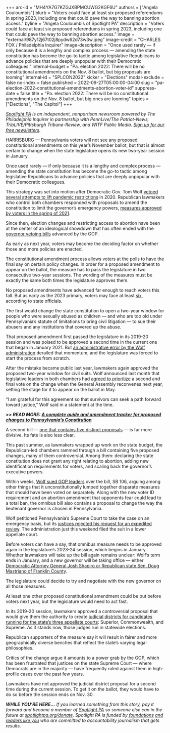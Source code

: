 +++
arc-id = "MH4YA7G7KZGJXBPMCUWG2KGF6U"
authors = ["Angela Couloumbis"]
blurb = "Voters could face at least six proposed referendums in spring 2023, including one that could pave the way to banning abortion access."
byline = "Angela Couloumbis of Spotlight PA"
description = "Voters could face at least six proposed referendums in spring 2023, including one that could pave the way to banning abortion access."
image = "external/987y12j67t02j8pydw62d73w3w.jpeg"
image-credit = "CHARLES FOX / Philadelphia Inquirer"
image-description = "Once used rarely — if only because it is a lengthy and complex process — amending the state constitution has become the go-to tactic among legislative Republicans to advance policies that are deeply unpopular with their Democratic colleagues."
internal-budget = "Pa. election 2022: There will be no constitutional amendments on the Nov. 8 ballot, but big proposals are looming"
internal-id = "SPLCON2022"
kicker = "Elections"
modal-exclude = false
no-index = false
published = 2022-09-27T05:00:00-04:00
slug = "pa-election-2022-constitutional-amendments-abortion-voter-id"
suppress-date = false
title = "Pa. election 2022: There will be no constitutional amendments on the Nov. 8 ballot, but big ones are looming"
topics = ["Elections", "The Capitol"]
+++

<a href="https://www.spotlightpa.org/"><i>Spotlight PA</i></a><i> is an independent, nonpartisan newsroom powered by The Philadelphia Inquirer in partnership with PennLive/The Patriot-News, TribLIVE/Pittsburgh Tribune-Review, and WITF Public Media. </i><a href="https://www.spotlightpa.org/newsletters"><i>Sign up for our free newsletters</i></a><i>.</i>

HARRISBURG — Pennsylvania voters will not see any proposed constitutional amendments on this year’s November ballot, but that is almost certain to change when the state legislature opens its new two-year session in January.

Once used rarely — if only because it is a lengthy and complex process — amending the state constitution has become the go-to tactic among legislative Republicans to advance policies that are deeply unpopular with their Democratic colleagues.

This strategy was set into motion after Democratic Gov. Tom Wolf <a href="https://www.spotlightpa.org/news/2022/01/pennsylvania-tom-wolf-vetoes-republican-legislature/">vetoed several attempts to lift pandemic restrictions</a> in 2020. Republican lawmakers who control both chambers responded with proposals to amend the constitution to limit the governor’s emergency powers, <a href="https://www.spotlightpa.org/news/2021/05/pa-primary-2021-ballot-question-disaster-declaration-results/">measures approved by voters in the spring of 2021</a>.

<script src="https://www.spotlightpa.org/embed.js" async></script><div data-spl-embed-version="1" data-spl-src="https://www.spotlightpa.org/embeds/newsletter/"></div>

Since then, election changes and restricting access to abortion have been at the center of an ideological showdown that has often ended with the <a href="https://www.legis.state.pa.us/cfdocs/legis/CL/Public/cl_view_action1.cfm?sess_yr=&sess_ind=0&cl_typ=BV&cl_nbr=">governor vetoing bills</a> advanced by the GOP.

As early as next year, voters may become the deciding factor on whether those and more policies are enacted.

The constitutional amendment process allows voters at the polls to have the final say on certain policy changes. In order for a proposed amendment to appear on the ballot, the measure has to pass the legislature in two consecutive two-year sessions. The wording of the measures must be exactly the same both times the legislature approves them.

No proposed amendments have advanced far enough to reach voters this fall. But as early as the 2023 primary, voters may face at least <a href="https://www.dos.pa.gov/VotingElections/Documents/DOS_JR2021-2_10x21.pdf">six</a>, according to state officials.

The first would change the state constitution to open a two-year window for people who were sexually abused as children — and who are too old under Pennsylvania’s statute of limitations to bring civil litigation — to sue their abusers and any institutions that covered up the abuse.

That proposed amendment first passed the legislature in its 2019-20 session and was poised to be approved a second time in the current one that began in January 2021. But <a href="https://www.spotlightpa.org/news/2021/02/kathy-boockvar-resigns-pennsylvania-election-official-constitutional-amendment/">an administrative error by the Wolf administration</a> derailed that momentum, and the legislature was forced to start the process from scratch.

After the mistake became public last year, lawmakers again approved the proposed two-year window for civil suits. Wolf announced last month that legislative leaders in both chambers had <a href="https://web.archive.org/web/20230116211058/https://www.governor.pa.gov/newsroom/gov-wolf-secures-agreement-with-legislative-leaders-on-constitutional-amendment-supporting-survivors-of-childhood-sexual-abuse/">agreed to prioritize</a> a second and final vote on the change when the General Assembly reconvenes next year, setting the stage for it to appear on the ballot in May.

“I am grateful for this agreement so that survivors can seek a path forward toward justice,” Wolf said in a statement at the time.

<i><b>&gt;&gt; READ MORE: </b></i><a href="https://www.spotlightpa.org/news/2022/01/pennsylvania-constitution-amendments-tracker-complete-guide/"><i><b>A complete guide and amendment tracker for proposed changes to Pennsylvania’s Constitution</b></i></a>

A second bill — <a href="https://www.spotlightpa.org/news/2022/07/pa-abortion-restrictions-constitutional-amendment-voter-id/">one that contains five distinct proposals</a> — is far more divisive. Its fate is also less clear.

This past summer, as lawmakers wrapped up work on the state budget, the Republican-led chambers rammed through a bill containing five proposed changes, many of them controversial. Among them: declaring the state constitution does not grant any right relating to abortion, adding new identification requirements for voters, and scaling back the governor’s executive powers.

Within weeks, <a href="https://www.spotlightpa.org/news/2022/07/pa-abortion-constitutional-amendment-voter-id-lawsuit/">Wolf sued GOP leaders</a> over the bill, SB 106, arguing among other things that it unconstitutionally lumped together disparate measures that should have been voted on separately. Along with the new voter ID requirement and an abortion amendment that opponents fear could lead to a total ban, the omnibus bill also contains a proposal to change the way the lieutenant governor is chosen in Pennsylvania.

Wolf petitioned Pennsylvania’s Supreme Court to take the case on an emergency basis, but its <a href="https://therecord-online.com/site/archives/86561">justices rejected his request for an expedited review</a>. The administration just this weekend filed the suit in a lower appellate court.

Before voters can have a say, that omnibus measure needs to be approved again in the legislature’s 2023-24 session, which begins in January. Whether lawmakers will take up the bill again remains unclear: Wolf’s term ends in January, and a new governor will be taking office — either <a href="https://www.spotlightpa.org/news/2022/09/pa-election-2022-mastriano-shapiro-governor-race-complete-guide/">Democratic Attorney General Josh Shapiro or Republican state Sen. Doug Mastriano of Franklin County</a>.

<script src="https://www.spotlightpa.org/embed.js" async></script><div data-spl-embed-version="1" data-spl-src="https://www.spotlightpa.org/embeds/donate/"></div>

The legislature could decide to try and negotiate with the new governor on all those measures.

At least one other proposed constitutional amendment could be put before voters next year, but the legislature would need to act fast.

In its 2019-20 session, lawmakers approved a controversial proposal that would give them the authority to create <a href="https://www.spotlightpa.org/news/2021/01/pennsylvania-supreme-court-gerrymandering-judicial-districts/">judicial districts for candidates running for the state’s three appellate courts</a>: Superior, Commonwealth, and Supreme. As it stands now, those judges run in statewide elections.

Republican supporters of the measure say it will result in fairer and more geographically diverse benches that reflect the state’s varying legal philosophies.

Critics of the change argue it amounts to a power grab by the GOP, which has been frustrated that justices on the state Supreme Court — where Democrats are in the majority — have frequently ruled against them in high-profile cases over the past few years.

Lawmakers have not approved the judicial district proposal for a second time during the current session. To get it on the ballot, they would have to do so before the session ends on Nov. 30.

<i><b>WHILE YOU’RE HERE...</b></i><i> If you learned something from this story, pay it forward and become a member of </i><a href="https://www.spotlightpa.org/"><i>Spotlight PA</i></a><i> so someone else can in the future at </i><a href="http://spotlightpa.org/donate"><i>spotlightpa.org/donate</i></a><i>. Spotlight PA is funded by</i><a href="https://www.spotlightpa.org/support"><i> foundations</i></a><i> </i><a href="https://www.spotlightpa.org/support"><i>and readers like you</i></a><i> who are committed to accountability journalism that gets results.</i>
